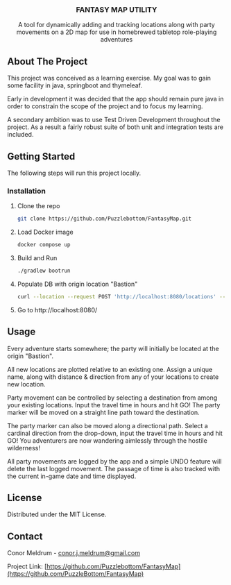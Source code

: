 <div id="top"></div>

<h3 align="center">FANTASY MAP UTILITY</h3>

  <p align="center">
    A tool for dynamically adding and tracking locations along with party movements on a 2D map for use in homebrewed tabletop role-playing adventures

## About The Project
This project was conceived as a learning exercise. My goal was to gain some facility in java, springboot and thymeleaf.

Early in development it was decided that the app should remain pure java in order to constrain the scope of the project and to focus my learning.

A secondary ambition was to use Test Driven Development throughout the project.  As a result a fairly robust suite of both unit and integration tests are included.
## Getting Started

The following steps will run this project locally.

### Installation

1. Clone the repo
   ```sh
   git clone https://github.com/Puzzlebottom/FantasyMap.git
   ```
2. Load Docker image
   ```sh
   docker compose up
   ```
3. Build and Run
   ```sh
   ./gradlew bootrun
   ```
4. Populate DB with origin location "Bastion"
   ```sh
   curl --location --request POST 'http://localhost:8080/locations' --header 'Authorization: Basic ZGV2OmRldg==' --header 'Content-Type: application/json' --data-raw '{"name": "Bastion","x": 0,"y": 0}'
   ```
5. Go to http://localhost:8080/

## Usage

Every adventure starts somewhere; the party will initially be located at the origin "Bastion".

All new locations are plotted relative to an existing one.  Assign a unique name, along with distance & direction from any of your locations to create new location.

Party movement can be controlled by selecting a destination from among your existing locations. Input the travel time in hours and hit GO! The party marker will be moved on a straight line path toward the destination.

The party marker can also be moved along a directional path.  Select a cardinal direction from the drop-down, input the travel time in hours and hit GO! You adventurers are now wandering aimlessly through the hostile wilderness!

All party movements are logged by the app and a simple UNDO feature will delete the last logged movement. The passage of time is also tracked with the current in-game date and time displayed.


## License

Distributed under the MIT License.

## Contact

Conor Meldrum - conor.j.meldrum@gmail.com

Project Link: [https://github.com/Puzzlebottom/FantasyMap](https://github.com/PuzzleBottom/FantasyMap)


